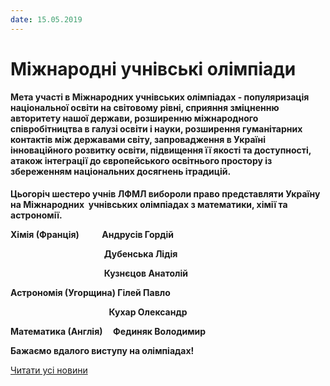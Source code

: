 ```yaml
---
date: 15.05.2019
---
```

# Міжнародні учнівські олімпіади

#### Мета участі в Міжнародних учнівських олімпіадах - популяризація національної освіти на світовому рівні, сприяння зміцненню авторитету нашої держави, розширенню міжнародного співробітництва в галузі освіти і науки, розширення гуманітарних контактів між державами світу, запровадження в Україні інноваційного розвитку освіти, підвищення її якості та доступності, атакож інтеграції до європейського освітнього простору із збереженням національних досягнень ітрадицій.

**Цьогоріч шестеро учнів ЛФМЛ вибороли право представляти Україну на Міжнародних  учнівських олімпіадах з математики, хімії та астрономії.**

**Хімія (Франція)           Андрусів Гордій**

                                      **Дубенська Лідія**

                                      **Кузнєцов Анатолій**

**Астрономія (Угорщина) Гілей Павло**

                                        **Кухар Олександр**

**Математика (Англія)     Фединяк Володимир**


**Бажаємо вдалого виступу на олімпіадах!**

[Читати усі новини](/news)
